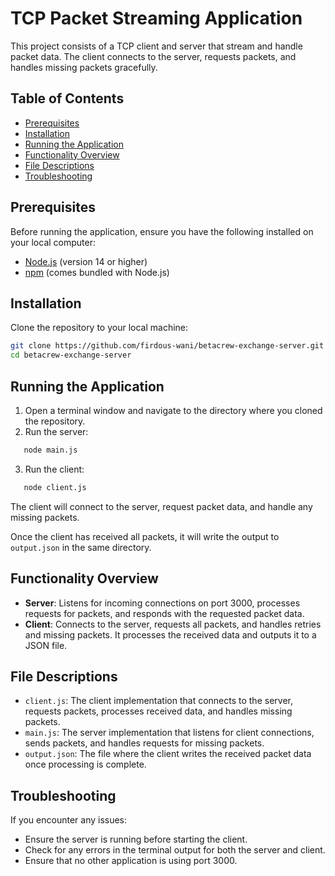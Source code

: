 # TCP Packet Streaming Application

This project consists of a TCP client and server that stream and handle packet data. The client connects to the server, requests packets, and handles missing packets gracefully.

## Table of Contents

- [Prerequisites](#prerequisites)
- [Installation](#installation)
- [Running the Application](#running-the-application)
- [Functionality Overview](#functionality-overview)
- [File Descriptions](#file-descriptions)
- [Troubleshooting](#troubleshooting)

## Prerequisites

Before running the application, ensure you have the following installed on your local computer:

- [Node.js](https://nodejs.org/) (version 14 or higher)
- [npm](https://www.npmjs.com/) (comes bundled with Node.js)

## Installation

Clone the repository to your local machine:

```bash
git clone https://github.com/firdous-wani/betacrew-exchange-server.git
cd betacrew-exchange-server
```

## Running the Application

1. Open a terminal window and navigate to the directory where you cloned the repository.
2. Run the server:

```bash
   node main.js
   ```
3. Run the client:

```bash
   node client.js
 ```
The client will connect to the server, request packet data, and handle any missing packets.

Once the client has received all packets, it will write the output to `output.json` in the same directory.

## Functionality Overview

- **Server**: Listens for incoming connections on port 3000, processes requests for packets, and responds with the requested packet data.
- **Client**: Connects to the server, requests all packets, and handles retries and missing packets. It processes the received data and outputs it to a JSON file.

## File Descriptions

- `client.js`: The client implementation that connects to the server, requests packets, processes received data, and handles missing packets.
- `main.js`: The server implementation that listens for client connections, sends packets, and handles requests for missing packets.
- `output.json`: The file where the client writes the received packet data once processing is complete.

## Troubleshooting

If you encounter any issues:

- Ensure the server is running before starting the client.
- Check for any errors in the terminal output for both the server and client.
- Ensure that no other application is using port 3000.

